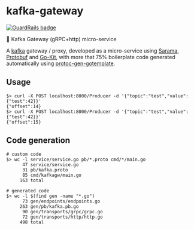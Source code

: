# kafka-gateway

[![GuardRails badge](https://badges.production.guardrails.io/moul/kafka-gateway.svg)](https://www.guardrails.io)

:microphone: Kafka Gateway (gRPC+http) micro-service

A [kafka](https://kafka.apache.org/) gateway / proxy, developed as a micro-service using [Sarama](https://github.com/Shopify/sarama), [Protobuf](https://github.com/google/protobuf) and [Go-Kit](https://github.com/go-kit/kit), with more that 75% boilerplate code generated automatically using [protoc-gen-gotemplate](https://github.com/moul/protoc-gen-gotemplate).

## Usage

```console
$> curl -X POST localhost:8000/Producer -d '{"topic":"test","value":{"test":42}}'
{"offset":14}
$> curl -X POST localhost:8000/Producer -d '{"topic":"test","value":{"test":42}}'
{"offset":15}
```

## Code generation

```console
# custom code
$> wc -l service/service.go pb/*.proto cmd/*/main.go
      47 service/service.go
      31 pb/kafka.proto
      85 cmd/kafkagw/main.go
     163 total

# generated code
$> wc -l $(find gen -name "*.go")
      73 gen/endpoints/endpoints.go
     263 gen/pb/kafka.pb.go
      90 gen/transports/grpc/grpc.go
      72 gen/transports/http/http.go
     498 total
```
